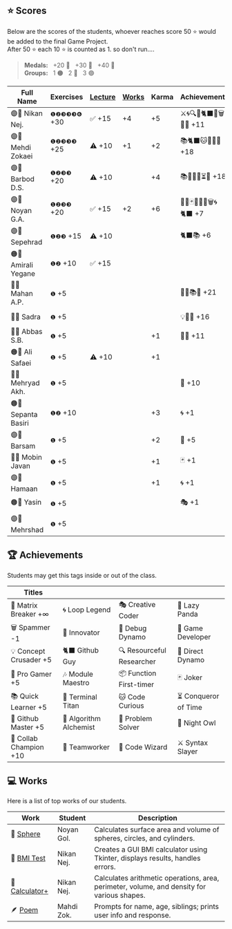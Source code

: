 ## ⭐ Scores

Below are the scores of the students, whoever reaches score 50 ⭐ would be added to the final Game Project.  
After 50 ⭐ each 10 ⭐ is counted as 1. so don't run....

> **Medals:** &nbsp; +20 🥉 &nbsp; +30 🥈 &nbsp; +40 🥇  
> **Groups:** &nbsp; 1 🟠 &nbsp; 2 🔵 &nbsp; 3 🟣

| Full Name           | Exercises    | [Lecture](/RESEARCH.md) | [Works](/works/) | Karma | Achievements           | Total                      |
| ------------------- | ------------ | ----------------------- | ---------------- | ----- | ---------------------- | -------------------------- |
| 🟣👾 Nikan Nej.     | `❶❷❸❸❸❻` +30 | ✅ +15                  | +4               | +5    | ⚔️🌀🔍🎯🐈‍⬛🔮🗑️🏀🎶 +11 | $${\color{lightgreen}51}$$ |
| 🟣👾 Mehdi Zokaei   | `❶❷❸❸❸` +25  | ⚠️ +10                  | +1               | +2    | 📚🐈‍⬛🐱🔮🐙🏀 +18       | $${\color{lightgreen}50}$$ |
| 🟣👾 Barbod D.S.    | `❶❷❸❸` +20   | ⚠️ +10                  |                  | +4    | 📚🤝🌀🏀⏳💡 +18       | $${\color{lightgreen}50}$$ |
| 🟣👾 Noyan G.A.     | `❶❷❸❸` +20   | ✅ +15                  | +2               | +6    | 🚀🔮🃏👥🦉🏀🗑️🌀🐈‍⬛ +7  | $${\color{lightgreen}50}$$ |
| 🟣🥉 Sepehrad       | `❶❷❸` +15    | ⚠️ +10                  |                  |       | 🐈‍⬛📚 +6                | $${\color{lightgreen}31}$$ |
| 🟠🥉 Amirali Yegane | `❶❷` +10     | ✅ +15                  |                  |       |                        | $${\color{lightgreen}25}$$ |
| 🔵🥉 Mahan A.P.     | `❶` +5       |                         |                  |       | 🧩🤝📚🏀 +21           | $${\color{lightgreen}25}$$ |
| 🔵🥉 Sadra          | `❶` +5       |                         |                  |       | 💡🤝🏀 +16             | $${\color{lightgreen}21}$$ |
| 🔵🥔 Abbas S.B.     | `❶` +5       |                         |                  | +1    | 🧩🤝 +11               | $${\color{lightgreen}17}$$ |
| 🟠🥔 Ali Safaei     | `❶` +5       | ⚠️ +10                  |                  | +1    |                        | $${\color{lightgreen}16}$$ |
| 🔵🥔 Mehryad Akh.   | `❶` +5       |                         |                  |       | 🤝 +10                 | $${\color{lightgreen}15}$$ |
| 🟠🥔 Sepanta Basiri | `❶❷` +10     |                         |                  | +3    | 🌀 +1                  | $${\color{lightgreen}14}$$ |
| 🟣🥔 Barsam         | `❶` +5       |                         |                  | +2    | 🏀 +5                  | $${\color{lightgreen}12}$$ |
| 🔵🥝 Mobin Javan    | `❶` +5       |                         |                  | +1    | 🃏 +1                  | $${\color{lightgreen}7}$$  |
| 🟣🥔 Hamaan         | `❶` +5       |                         |                  | +1    | 🌀 +1                  | $${\color{lightgreen}7}$$  |
| 🟠🥔 Yasin          | `❶` +5       |                         |                  |       | 🎭 +1                  | $${\color{lightgreen}6}$$  |
| 🟣🥔 Mehrshad       | `❶` +5       |                         |                  |       |                        | $${\color{lightgreen}5}$$  |

## 🏆 Achievements

Students may get this tags inside or out of the class.

| Titles                 |                        |                           |                      |
| ---------------------- | ---------------------- | ------------------------- | -------------------- |
| 💊 Matrix Breaker +∞   | 🌀 Loop Legend         | 🎭 Creative Coder         | 🐼 Lazy Panda        |
| 🗑️ Spammer -1          | 🚀 Innovator           | 🐛 Debug Dynamo           | 👾 Game Developer    |
| 💡 Concept Crusader +5 | 🐈‍⬛ Github Guy          | 🔍 Resourceful Researcher | 🎯 Direct Dynamo     |
| 🏀 Pro Gamer +5        | 🎶 Module Maestro      | 📦 Function First-timer   | 🃏 Joker             |
| 📚 Quick Learner +5    | 🔱 Terminal Titan      | 🐱 Code Curious           | ⏳ Conqueror of Time |
| 🐙 Github Master +5    | 🧪 Algorithm Alchemist | 🧩 Problem Solver         | 🦉 Night Owl         |
| 🤝 Collab Champion +10 | 👥 Teamworker          | 🔮 Code Wizard            | ⚔️ Syntax Slayer     |

## 💻 Works

Here is a list of top works of our students.

| Work                                        | Student    | Description                                                                                |
| ------------------------------------------- | ---------- | ------------------------------------------------------------------------------------------ |
| 🔮 [Sphere](/works/noyan_sphere.py)         | Noyan Gol. | Calculates surface area and volume of spheres, circles, and cylinders.                     |
| 💪 [BMI Test](/works/nikan_bmi_gui.py)      | Nikan Nej. | Creates a GUI BMI calculator using Tkinter, displays results, handles errors.              |
| 🧮 [Calculator+](/works/nikan_calc_plus.py) | Nikan Nej. | Calculates arithmetic operations, area, perimeter, volume, and density for various shapes. |
| 🪶 [Poem](/works/mahdi_family.py)           | Mahdi Zok. | Prompts for name, age, siblings; prints user info and response.                            |
